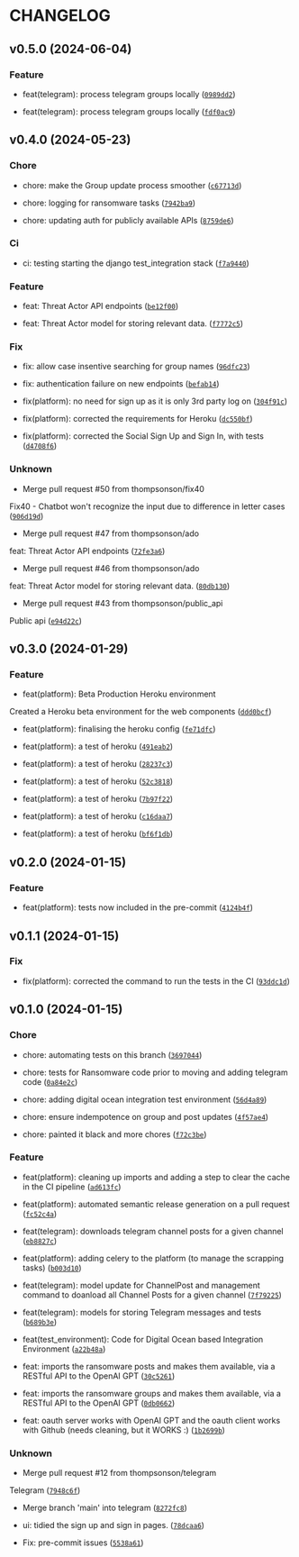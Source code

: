 # CHANGELOG



## v0.5.0 (2024-06-04)

### Feature

* feat(telegram): process telegram groups locally ([`0989dd2`](https://github.com/thompsonson/ctim/commit/0989dd20f65999974d45794c26c136d02cd13cd2))

* feat(telegram): process telegram groups locally ([`fdf0ac9`](https://github.com/thompsonson/ctim/commit/fdf0ac9b0d6bc0b419c1c776098555c7534e2511))


## v0.4.0 (2024-05-23)

### Chore

* chore: make the Group update process smoother ([`c67713d`](https://github.com/thompsonson/ctim/commit/c67713d4114cb7f74ea2c6b9d82fcef056bb5c40))

* chore: logging for ransomware tasks ([`7942ba9`](https://github.com/thompsonson/ctim/commit/7942ba9a9bee9ebdf5363d74fe821ef5ee264232))

* chore: updating auth for publicly available APIs ([`8759de6`](https://github.com/thompsonson/ctim/commit/8759de60fe349cc0e6bc07be349f98158df0b850))

### Ci

* ci: testing starting the django test_integration stack ([`f7a9440`](https://github.com/thompsonson/ctim/commit/f7a944004a2c86efc1a4d2b486d7c6bd8eeb87dc))

### Feature

* feat: Threat Actor API endpoints ([`be12f00`](https://github.com/thompsonson/ctim/commit/be12f00da0f7cab35a33fbdd6210b76462ec6ef4))

* feat: Threat Actor model for storing relevant data. ([`f7772c5`](https://github.com/thompsonson/ctim/commit/f7772c5836ca21803d3f6b3fc0ceee40fe6469d5))

### Fix

* fix: allow case insentive searching for group names ([`96dfc23`](https://github.com/thompsonson/ctim/commit/96dfc232c3fef416661bca3e21306c90835ce840))

* fix: authentication failure on new endpoints ([`befab14`](https://github.com/thompsonson/ctim/commit/befab14cbbb37a26f3455cb31a39efe7b50064bf))

* fix(platform): no need for sign up as it is only 3rd party log on ([`304f91c`](https://github.com/thompsonson/ctim/commit/304f91c259ffebeef1d8cffe2d1ea9ad8d484dac))

* fix(platform): corrected the requirements for Heroku ([`dc550bf`](https://github.com/thompsonson/ctim/commit/dc550bf71ea0631db758f926e67e36cbb7adf93d))

* fix(platform): corrected the Social Sign Up and Sign In, with tests ([`d4708f6`](https://github.com/thompsonson/ctim/commit/d4708f666d93b8a2fbb4901c5dd03c5d3296d4cd))

### Unknown

* Merge pull request #50 from thompsonson/fix40

Fix40 - Chatbot won&#39;t recognize the input due to difference in letter cases ([`906d19d`](https://github.com/thompsonson/ctim/commit/906d19dc2ffde5d6511b0094203d5120e1fafd4b))

* Merge pull request #47 from thompsonson/ado

feat: Threat Actor API endpoints ([`72fe3a6`](https://github.com/thompsonson/ctim/commit/72fe3a6b9e8da191fa88ce930a2a096bb1d1ddf1))

* Merge pull request #46 from thompsonson/ado

feat: Threat Actor model for storing relevant data. ([`80db130`](https://github.com/thompsonson/ctim/commit/80db130f8d9451127d9b1397a314401d4ede71da))

* Merge pull request #43 from thompsonson/public_api

Public api ([`e94d22c`](https://github.com/thompsonson/ctim/commit/e94d22ce0fee3a03c3f4c522f5cc3033a93026b6))


## v0.3.0 (2024-01-29)

### Feature

* feat(platform): Beta Production Heroku environment

Created a Heroku beta environment for the web components ([`ddd0bcf`](https://github.com/thompsonson/ctim/commit/ddd0bcfdf373df3e14711091353b6ae675afa794))

* feat(platform): finalising the heroku config ([`fe71dfc`](https://github.com/thompsonson/ctim/commit/fe71dfc979dbb5fad28d5c728fd28bc4b03f70a3))

* feat(platform): a test of heroku ([`491eab2`](https://github.com/thompsonson/ctim/commit/491eab29699b18f4a39fbd90eca79a5b7c26a8f8))

* feat(platform): a test of heroku ([`28237c3`](https://github.com/thompsonson/ctim/commit/28237c393ce8f60e6cc52686544ff1d5b549b66c))

* feat(platform): a test of heroku ([`52c3818`](https://github.com/thompsonson/ctim/commit/52c38184e710a1da57f0bc8d2b7c941b681cf149))

* feat(platform): a test of heroku ([`7b97f22`](https://github.com/thompsonson/ctim/commit/7b97f224c8126b5fb73993e6324ddd0f17bc7358))

* feat(platform): a test of heroku ([`c16daa7`](https://github.com/thompsonson/ctim/commit/c16daa7707823275a816fe16d9cf5e6298743045))

* feat(platform): a test of heroku ([`bf6f1db`](https://github.com/thompsonson/ctim/commit/bf6f1dbaa7a5842bcc9d501971458e02f265cd07))


## v0.2.0 (2024-01-15)

### Feature

* feat(platform): tests now included in the pre-commit ([`4124b4f`](https://github.com/thompsonson/ctim/commit/4124b4f004ff12480ec2cdc829fa7c42ceca3b34))


## v0.1.1 (2024-01-15)

### Fix

* fix(platform): corrected the command to run the tests in the CI ([`93ddc1d`](https://github.com/thompsonson/ctim/commit/93ddc1d59e9ef5a9862b527f639cb7b6a6f49d60))


## v0.1.0 (2024-01-15)

### Chore

* chore: automating tests on this branch ([`3697044`](https://github.com/thompsonson/ctim/commit/3697044ffe9e0c13ea8d0ac2c5ed57227be4be43))

* chore: tests for Ransomware code prior to moving and adding telegram code ([`0a84e2c`](https://github.com/thompsonson/ctim/commit/0a84e2c8319d7503bc99f601cd9c2ee46b82515e))

* chore: adding digital ocean integration test environment ([`56d4a89`](https://github.com/thompsonson/ctim/commit/56d4a89a95e17bd1d33f856ccf7ffc2346e77f20))

* chore: ensure indempotence on group and post updates ([`4f57ae4`](https://github.com/thompsonson/ctim/commit/4f57ae4e8ea7b54a69426bf9ce2b02e34a332508))

* chore: painted it black and more chores ([`f72c3be`](https://github.com/thompsonson/ctim/commit/f72c3be5f70dfca30f2977b2fc04d9e208150eec))

### Feature

* feat(platform): cleaning up imports and adding a step to clear the cache in the CI pipeline ([`ad613fc`](https://github.com/thompsonson/ctim/commit/ad613fc185e32f6797f895443a6ad3763dce84df))

* feat(platform): automated semantic release generation on a pull request ([`fc52c4a`](https://github.com/thompsonson/ctim/commit/fc52c4a1a7b38f27459650205079ed87bd4c9773))

* feat(telegram): downloads telegram channel posts for a given channel ([`eb8827c`](https://github.com/thompsonson/ctim/commit/eb8827c5239ec2b68639c521d1af6c012274ad8d))

* feat(platform): adding celery to the platform (to manage the scrapping tasks) ([`b003d10`](https://github.com/thompsonson/ctim/commit/b003d10dd5b65a1786c17d357d8689eab88ae051))

* feat(telegram): model update for ChannelPost and management command to doanload all Channel Posts for a given channel ([`7f79225`](https://github.com/thompsonson/ctim/commit/7f79225c4cad866f9c67785d186cb6674fc26a31))

* feat(telegram): models for storing Telegram messages and tests ([`b689b3e`](https://github.com/thompsonson/ctim/commit/b689b3e55509aa8de7d4e5f7ec42387454ac5bbf))

* feat(test_environment): Code for Digital Ocean based Integration Environment ([`a22b48a`](https://github.com/thompsonson/ctim/commit/a22b48acfb1a1c4a0987449aa5c6c0ffdeb6bbc3))

* feat: imports the ransomware posts and makes them available, via a RESTful API to the OpenAI GPT ([`30c5261`](https://github.com/thompsonson/ctim/commit/30c526106de764d86a08c6f6cd3af2b9c1afb99b))

* feat: imports the ransomware groups and makes them available, via a RESTful API to the OpenAI GPT ([`0db0662`](https://github.com/thompsonson/ctim/commit/0db0662cda3b3c1bd3f3e83602c4de64431d417d))

* feat: oauth server works with OpenAI GPT and the oauth client works with Github (needs cleaning, but it WORKS :) ([`1b2699b`](https://github.com/thompsonson/ctim/commit/1b2699b93cd6a8f31102020e5d0202dcb216e7a7))

### Unknown

* Merge pull request #12 from thompsonson/telegram

Telegram ([`7948c6f`](https://github.com/thompsonson/ctim/commit/7948c6f773a3fb9ac97bb871007f23ca2cda3f2e))

* Merge branch &#39;main&#39; into telegram ([`8272fc8`](https://github.com/thompsonson/ctim/commit/8272fc8db60411e6053fe862366d2a85abff06fb))

* ui: tidied the sign up and sign in pages. ([`78dcaa6`](https://github.com/thompsonson/ctim/commit/78dcaa6fb17066570d0aa9d512aca3518d39da75))

* Fix: pre-commit issues ([`5538a61`](https://github.com/thompsonson/ctim/commit/5538a61d62900585b6b64bfd654c0c5df78af54e))

